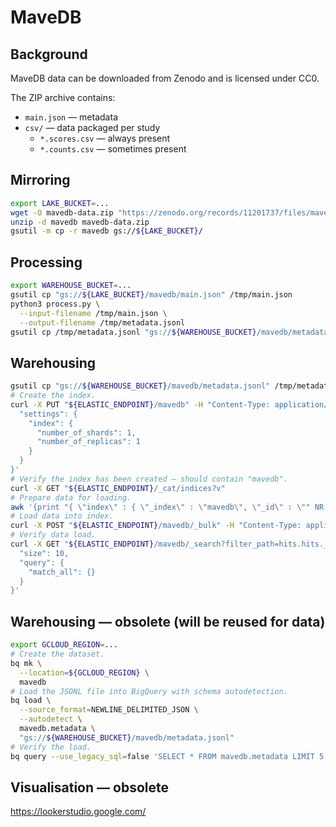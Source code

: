 # MaveDB

## Background

MaveDB data can be downloaded from Zenodo and is licensed under CC0.

The ZIP archive contains:

- `main.json` — metadata
- `csv/` — data packaged per study
  - `*.scores.csv` — always present
  - `*.counts.csv` — sometimes present

## Mirroring

```bash
export LAKE_BUCKET=...
wget -O mavedb-data.zip "https://zenodo.org/records/11201737/files/mavedb-data.20240520.zip?download=1"
unzip -d mavedb mavedb-data.zip
gsutil -m cp -r mavedb gs://${LAKE_BUCKET}/
```

## Processing

```bash
export WAREHOUSE_BUCKET=...
gsutil cp "gs://${LAKE_BUCKET}/mavedb/main.json" /tmp/main.json
python3 process.py \
  --input-filename /tmp/main.json \
  --output-filename /tmp/metadata.jsonl
gsutil cp /tmp/metadata.jsonl "gs://${WAREHOUSE_BUCKET}/mavedb/metadata.jsonl"
```

## Warehousing

```bash
gsutil cp "gs://${WAREHOUSE_BUCKET}/mavedb/metadata.jsonl" /tmp/metadata.json
# Create the index.
curl -X PUT "${ELASTIC_ENDPOINT}/mavedb" -H "Content-Type: application/json" -d'{
  "settings": {
    "index": {
      "number_of_shards": 1,
      "number_of_replicas": 1
    }
  }
}'
# Verify the index has been created – should contain "mavedb".
curl -X GET "${ELASTIC_ENDPOINT}/_cat/indices?v"
# Prepare data for loading.
awk '{print "{ \"index\" : { \"_index\" : \"mavedb\", \"_id\" : \"" NR "\" } }"; print}' /tmp/metadata.jsonl > /tmp/formatted_metadata.jsonl
# Load data into index.
curl -X POST "${ELASTIC_ENDPOINT}/mavedb/_bulk" -H "Content-Type: application/x-ndjson" --data-binary @/tmp/formatted_metadata.jsonl
# Verify data load.
curl -X GET "${ELASTIC_ENDPOINT}/mavedb/_search?filter_path=hits.hits._source" -H "Content-Type: application/json" -d'{
  "size": 10,
  "query": {
    "match_all": {}
  }
}'
```

## Warehousing — obsolete (will be reused for data)

```bash
export GCLOUD_REGION=...
# Create the dataset.
bq mk \
  --location=${GCLOUD_REGION} \
  mavedb
# Load the JSONL file into BigQuery with schema autodetection.
bq load \
  --source_format=NEWLINE_DELIMITED_JSON \
  --autodetect \
  mavedb.metadata \
  "gs://${WAREHOUSE_BUCKET}/mavedb/metadata.jsonl"
# Verify the load.
bq query --use_legacy_sql=false 'SELECT * FROM mavedb.metadata LIMIT 5'
```

## Visualisation — obsolete

https://lookerstudio.google.com/
